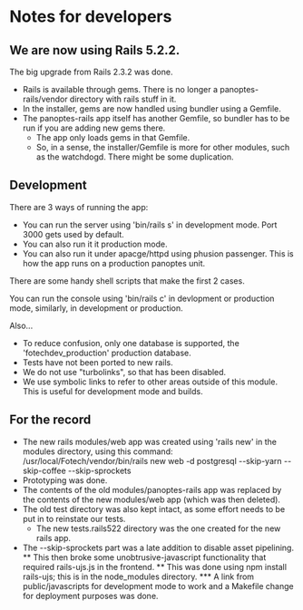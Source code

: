 # Notes for developers

## We are now using Rails 5.2.2.

The big upgrade from Rails 2.3.2 was done.

* Rails is available through gems. There is no longer a panoptes-rails/vendor directory with rails stuff in it.
* In the installer, gems are now handled using bundler using a Gemfile.
* The panoptes-rails app itself has another Gemfile, so bundler has to be run if you are adding new gems there.
  * The app only loads gems in that Gemfile.
  * So, in a sense, the installer/Gemfile is more for other modules, such as the watchdogd. There might be some duplication.

## Development

There are 3 ways of running the app:
* You can run the server using 'bin/rails s' in development mode. Port 3000 gets used by default.
* You can also run it it production mode.
* You can also run it under apacge/httpd using phusion passenger. This is how the app runs on a production panoptes unit.

There are some handy shell scripts that make the first 2 cases.

You can run the console using 'bin/rails c' in devlopment or production mode, similarly, in development or production.

Also...
* To reduce confusion, only one database is supported, the 'fotechdev_production' production database.
* Tests have not been ported to new rails.
* We do not use "turbolinks", so that has been disabled.
* We use symbolic links to refer to other areas outside of this module. This is useful for development mode and builds.

## For the record
* The new rails modules/web app was created using 'rails new' in the modules directory, using this command:
  /usr/local/Fotech/vendor/bin/rails new web -d postgresql --skip-yarn --skip-coffee --skip-sprockets
* Prototyping was done.
* The contents of the old modules/panoptes-rails app was replaced by the contents of the new modules/web app (which was then deleted).
* The old test directory was also kept intact, as some effort needs to be put in to reinstate our tests.
  * The new tests.rails522 directory was the one created for the new rails app.
* The --skip-sprockets part was a late addition to disable asset pipelining.
** This then broke some unobtrusive-javascript functionality that required rails-ujs.js in the frontend.
** This was done using npm install rails-ujs; this is in the node_modules directory.
*** A link from public/javascripts for development mode to work and a Makefile change for deployment purposes was done.

